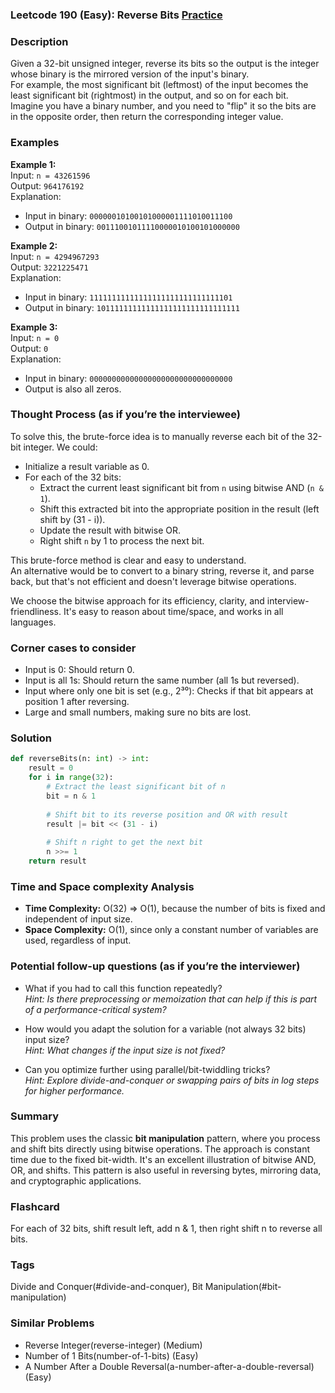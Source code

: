 ### Leetcode 190 (Easy): Reverse Bits [Practice](https://leetcode.com/problems/reverse-bits)

### Description  
Given a 32-bit unsigned integer, reverse its bits so the output is the integer whose binary is the mirrored version of the input's binary.  
For example, the most significant bit (leftmost) of the input becomes the least significant bit (rightmost) in the output, and so on for each bit.  
Imagine you have a binary number, and you need to "flip" it so the bits are in the opposite order, then return the corresponding integer value.

### Examples  

**Example 1:**  
Input: `n = 43261596`  
Output: `964176192`  
Explanation:  
- Input in binary: `00000010100101000001111010011100`  
- Output in binary: `00111001011110000010100101000000`

**Example 2:**  
Input: `n = 4294967293`  
Output: `3221225471`  
Explanation:  
- Input in binary: `11111111111111111111111111111101`  
- Output in binary: `10111111111111111111111111111111`

**Example 3:**  
Input: `n = 0`  
Output: `0`  
Explanation:  
- Input in binary: `00000000000000000000000000000000`  
- Output is also all zeros.

### Thought Process (as if you’re the interviewee)  
To solve this, the brute-force idea is to manually reverse each bit of the 32-bit integer. We could:
- Initialize a result variable as 0.
- For each of the 32 bits:
  - Extract the current least significant bit from `n` using bitwise AND (`n & 1`).
  - Shift this extracted bit into the appropriate position in the result (left shift by (31 - i)).
  - Update the result with bitwise OR.
  - Right shift `n` by 1 to process the next bit.

This brute-force method is clear and easy to understand.  
An alternative would be to convert to a binary string, reverse it, and parse back, but that's not efficient and doesn't leverage bitwise operations.

We choose the bitwise approach for its efficiency, clarity, and interview-friendliness. It's easy to reason about time/space, and works in all languages.

### Corner cases to consider  
- Input is 0: Should return 0.
- Input is all 1s: Should return the same number (all 1s but reversed).
- Input where only one bit is set (e.g., 2³⁰): Checks if that bit appears at position 1 after reversing.
- Large and small numbers, making sure no bits are lost.

### Solution

```python
def reverseBits(n: int) -> int:
    result = 0
    for i in range(32):
        # Extract the least significant bit of n
        bit = n & 1
        
        # Shift bit to its reverse position and OR with result
        result |= bit << (31 - i)
        
        # Shift n right to get the next bit
        n >>= 1
    return result
```

### Time and Space complexity Analysis  

- **Time Complexity:** O(32) ⇒ O(1), because the number of bits is fixed and independent of input size.
- **Space Complexity:** O(1), since only a constant number of variables are used, regardless of input.

### Potential follow-up questions (as if you’re the interviewer)  

- What if you had to call this function repeatedly?  
  *Hint: Is there preprocessing or memoization that can help if this is part of a performance-critical system?*

- How would you adapt the solution for a variable (not always 32 bits) input size?  
  *Hint: What changes if the input size is not fixed?*

- Can you optimize further using parallel/bit-twiddling tricks?  
  *Hint: Explore divide-and-conquer or swapping pairs of bits in log steps for higher performance.*

### Summary
This problem uses the classic **bit manipulation** pattern, where you process and shift bits directly using bitwise operations. The approach is constant time due to the fixed bit-width. It's an excellent illustration of bitwise AND, OR, and shifts. This pattern is also useful in reversing bytes, mirroring data, and cryptographic applications.


### Flashcard
For each of 32 bits, shift result left, add n & 1, then right shift n to reverse all bits.

### Tags
Divide and Conquer(#divide-and-conquer), Bit Manipulation(#bit-manipulation)

### Similar Problems
- Reverse Integer(reverse-integer) (Medium)
- Number of 1 Bits(number-of-1-bits) (Easy)
- A Number After a Double Reversal(a-number-after-a-double-reversal) (Easy)